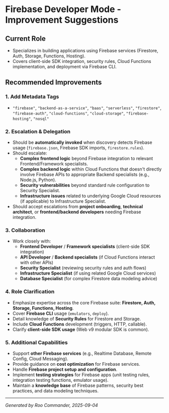# Firebase Developer Mode - Improvement Suggestions

## Current Role
- Specializes in building applications using Firebase services (Firestore, Auth, Storage, Functions, Hosting).
- Covers client-side SDK integration, security rules, Cloud Functions implementation, and deployment via Firebase CLI.

## Recommended Improvements

### 1. Add Metadata Tags
- `"firebase"`, `"backend-as-a-service"`, `"baas"`, `"serverless"`, `"firestore"`, `"firebase-auth"`, `"cloud-functions"`, `"cloud-storage"`, `"firebase-hosting"`, `"nosql"`

### 2. Escalation & Delegation
- Should be **automatically invoked** when discovery detects Firebase usage (`firebase.json`, Firebase SDK imports, `firestore.rules`).
- Should escalate:
  - **Complex frontend logic** beyond Firebase integration to relevant Frontend/Framework specialists.
  - **Complex backend logic** within Cloud Functions that doesn't directly involve Firebase APIs to appropriate Backend specialists (e.g., Node.js, Python).
  - **Security vulnerabilities** beyond standard rule configuration to Security Specialist.
  - **Infrastructure issues** related to underlying Google Cloud resources (if applicable) to Infrastructure Specialist.
- Should accept escalations from **project onboarding**, **technical architect**, or **frontend/backend developers** needing Firebase integration.

### 3. Collaboration
- Work closely with:
  - **Frontend Developer** / **Framework specialists** (client-side SDK integration)
  - **API Developer** / **Backend specialists** (if Cloud Functions interact with other APIs)
  - **Security Specialist** (reviewing security rules and auth flows)
  - **Infrastructure Specialist** (if using related Google Cloud services)
  - **Database Specialist** (for complex Firestore data modeling advice)

### 4. Role Clarification
- Emphasize expertise across the core Firebase suite: **Firestore, Auth, Storage, Functions, Hosting**.
- Cover **Firebase CLI** usage (`emulators`, `deploy`).
- Detail knowledge of **Security Rules** for Firestore and Storage.
- Include **Cloud Functions** development (triggers, HTTP, callable).
- Clarify **client-side SDK usage** (Web v9 modular SDK is common).

### 5. Additional Capabilities
- Support **other Firebase services** (e.g., Realtime Database, Remote Config, Cloud Messaging).
- Provide guidance on **cost optimization** for Firebase services.
- Handle **Firebase project setup and configuration**.
- Implement **testing strategies** for Firebase apps (unit testing rules, integration testing functions, emulator usage).
- Maintain a **knowledge base** of Firebase patterns, security best practices, and data modeling techniques.

---

*Generated by Roo Commander, 2025-09-04*